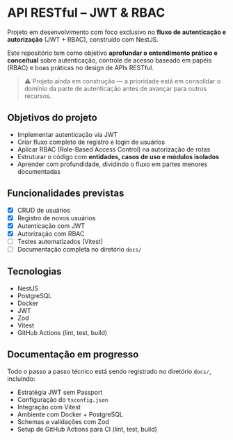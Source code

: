 # API RESTful – JWT & RBAC

Projeto em desenvolvimento com foco exclusivo no **fluxo de autenticação e autorização** (JWT + RBAC), construído com NestJS.

Este repositório tem como objetivo **aprofundar o entendimento prático e conceitual** sobre autenticação, controle de acesso baseado em papéis (RBAC) e boas práticas no design de APIs RESTful.

> ⚠️ Projeto ainda em construção — a prioridade está em consolidar o domínio da parte de autenticação antes de avançar para outros recursos.

## Objetivos do projeto

- Implementar autenticação via JWT 
- Criar fluxo completo de registro e login de usuários
- Aplicar RBAC (Role-Based Access Control) na autorização de rotas
- Estruturar o código com **entidades, casos de uso e módulos isolados**
- Aprender com profundidade, dividindo o fluxo em partes menores documentadas

## Funcionalidades previstas

- [x] CRUD de usuários
- [x] Registro de novos usuários
- [x] Autenticação com JWT
- [x] Autorização com RBAC
- [ ] Testes automatizados (Vitest)
- [ ] Documentação completa no diretório `docs/`

## Tecnologias

- NestJS
- PostgreSQL
- Docker
- JWT
- Zod
- Vitest
- GitHub Actions (lint, test, build)

## Documentação em progresso

Todo o passo a passo técnico está sendo registrado no diretório `docs/`, incluindo:

- Estratégia JWT sem Passport
- Configuração do `tsconfig.json`
- Integração com Vitest
- Ambiente com Docker + PostgreSQL
- Schemas e validações com Zod
- Setup de GitHub Actions para CI (lint, test, build)
